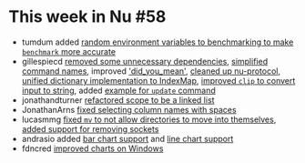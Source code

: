 # This week in Nu #58

- tumdum added [random environment variables to benchmarking to make `benchmark` more accurate](https://github.com/nushell/nushell/pull/2600)
- gillespiecd [removed some unnecessary dependencies](https://github.com/nushell/nushell/pull/2601), [simplified command names](https://github.com/nushell/nushell/pull/2603), improved ['did_you_mean'](https://github.com/nushell/nushell/pull/2610), [cleaned up nu-protocol](https://github.com/nushell/nushell/pull/2611), [unified dictionary implementation to IndexMap](https://github.com/nushell/nushell/pull/2617), [improved `clip` to convert input to string](https://github.com/nushell/nushell/pull/2624), added [example for `update` command](https://github.com/nushell/nushell/pull/2628)
- jonathandturner [refactored scope to be a linked list](https://github.com/nushell/nushell/pull/2602)
- JonathanArns [fixed selecting column names with spaces](https://github.com/nushell/nushell/pull/2613)
- lucasmmg [fixed `mv` to not allow directories to move into themselves](https://github.com/nushell/nushell/pull/2619), [added support for removing sockets](https://github.com/nushell/nushell/pull/2629)
- andrasio added [bar chart support](https://github.com/nushell/nushell/pull/2621) and [line chart support](https://github.com/nushell/nushell/pull/2627)
- fdncred [improved charts on Windows](https://github.com/nushell/nushell/pull/2626)
